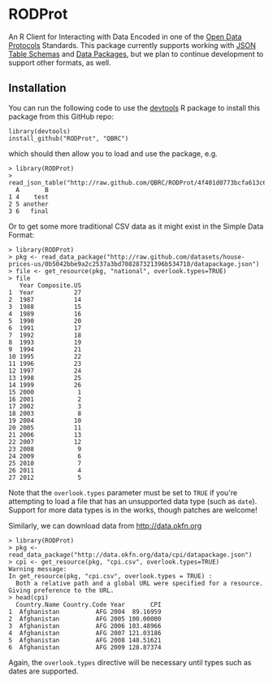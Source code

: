 RODProt
=======

An R Client for Interacting with Data Encoded in one of the [Open Data Protocols](http://www.dataprotocols.org/en/latest/)  Standards. This package currently supports working with [JSON Table Schemas](http://www.dataprotocols.org/en/latest/json-table-schema.html) and [Data Packages](http://www.dataprotocols.org/en/latest/data-packages.html), but we plan to continue development to support other formats, as well.

## Installation

You can run the following code to use the [devtools](https://github.com/hadley/devtools) R package to install this package from this GitHub repo:

    library(devtools)
    install_github("RODProt", "QBRC")

which should then allow you to load and use the package, e.g.

    > library(RODProt)
    > read_json_table("http://raw.github.com/QBRC/RODProt/4f401d0773bcfa613c6640fad8cce356b28ecf95/inst/extdata/mixed.json")
      A       B
    1 4    test
    2 5 another
    3 6   final

Or to get some more traditional CSV data as it might exist in the Simple Data Format:

    > library(RODProt)
	> pkg <- read_data_package("http://raw.github.com/datasets/house-prices-us/0b5042bbe9a2c2537a3bd708287321396b534710/datapackage.json")
	> file <- get_resource(pkg, "national", overlook.types=TRUE)
	> file
	   Year Composite.US
	1  Year           27
	2  1987           14
	3  1988           15
	4  1989           16
	5  1990           20
	6  1991           17
	7  1992           18
	8  1993           19
	9  1994           21
	10 1995           22
	11 1996           23
	12 1997           24
	13 1998           25
	14 1999           26
	15 2000            1
	16 2001            2
	17 2002            3
	18 2003            8
	19 2004           10
	20 2005           11
	21 2006           13
	22 2007           12
	23 2008            9
	24 2009            6
	25 2010            7
	26 2011            4
	27 2012            5
    
Note that the `overlook.types` parameter must be set to `TRUE` if you're attempting to load a file that has an unsupported data type (such as `date`). Support for more data types is in the works, though patches are welcome!

Similarly, we can download data from http://data.okfn.org

	> library(RODProt)
	> pkg <- read_data_package("http://data.okfn.org/data/cpi/datapackage.json")
	> cpi <- get_resource(pkg, "cpi.csv", overlook.types=TRUE)
	Warning message:
	In get_resource(pkg, "cpi.csv", overlook.types = TRUE) :
	  Both a relative path and a global URL were specified for a resource. Giving preference to the URL.
	> head(cpi)
	  Country.Name Country.Code Year       CPI
	1  Afghanistan          AFG 2004  89.16959
	2  Afghanistan          AFG 2005 100.00000
	3  Afghanistan          AFG 2006 103.48966
	4  Afghanistan          AFG 2007 121.03186
	5  Afghanistan          AFG 2008 148.51621
	6  Afghanistan          AFG 2009 128.87374
	
Again, the `overlook.types` directive will be necessary until types such as dates are supported.
